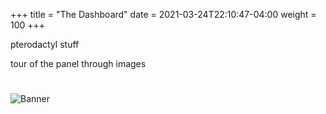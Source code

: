+++
title = "The Dashboard"
date =  2021-03-24T22:10:47-04:00
weight = 100
+++

pterodactyl stuff

tour of the panel through images

#
![Banner](/images/fishy.gif)